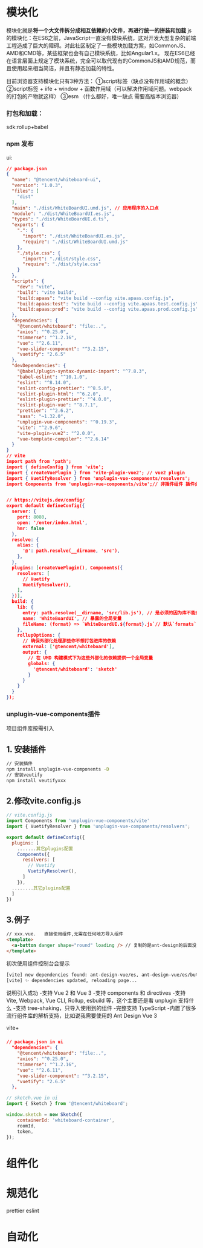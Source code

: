 # 模块化
模块化就是**将一个大文件拆分成相互依赖的小文件，再进行统一的拼装和加载**
js的模块化：在ES6之前，JavaScript一直没有模块系统，这对开发大型复杂的前端工程造成了巨大的障碍。对此社区制定了一些模块加载方案，如CommonJS、AMD和CMD等，某些框架也会有自己模块系统，比如Angular1.x。
现在ES6已经在语言层面上规定了模块系统，完全可以取代现有的CommonJS和AMD规范，而且使用起来相当简洁，并且有静态加载的特性。

目前浏览器支持模块化只有3种方法：
①script标签（缺点没有作用域的概念）
②script标签 + iife + window + 函数作用域（可以解决作用域问题。webpack的打包的产物就这样）
③esm （什么都好，唯一缺点 需要高版本浏览器）

### 打包和加载：
sdk:rollup+babel
### npm 发布


ui:
```json
// package.json
{
  "name": "@tencent/whiteboard-ui",
  "version": "1.0.3",
  "files": [
    "dist"
  ],
  "main": "./dist/WhiteBoardUI.umd.js", // 应用程序的入口点
  "module": "./dist/WhiteBoardUI.es.js",
  "types": "./dist/WhiteBoardUI.d.ts",
  "exports": {
    ".": {
      "import": "./dist/WhiteBoardUI.es.js",
      "require": "./dist/WhiteBoardUI.umd.js"
    },
    "./style.css": {
      "import": "./dist/style.css",
      "require": "./dist/style.css"
    }
  },
  "scripts": {
    "dev": "vite",
    "build": "vite build",
    "build:apaas": "vite build --config vite.apaas.config.js",
    "build:apaas:test": "vite build --config vite.apaas.test.config.js",
    "build:apaas:prod": "vite build --config vite.apaas.prod.config.js"
  },
  "dependencies": {
    "@tencent/whiteboard": "file:..",
    "axios": "^0.25.0",
    "timmerse": "^1.2.16",
    "vue": "^2.6.11",
    "vue-slider-component": "^3.2.15",
    "vuetify": "2.6.5"
  },
  "devDependencies": {
    "@babel/plugin-syntax-dynamic-import": "^7.8.3",
    "babel-eslint": "^10.1.0",
    "eslint": "^8.14.0",
    "eslint-config-prettier": "^8.5.0",
    "eslint-plugin-html": "^6.2.0",
    "eslint-plugin-prettier": "^4.0.0",
    "eslint-plugin-vue": "^8.7.1",
    "prettier": "^2.6.2",
    "sass": "~1.32.0",
    "unplugin-vue-components": "^0.19.3",
    "vite": "^2.9.6",
    "vite-plugin-vue2": "^2.0.0",
    "vue-template-compiler": "^2.6.14"
  }
}
// vite
import path from 'path';
import { defineConfig } from 'vite';
import { createVuePlugin } from 'vite-plugin-vue2'; // vue2 plugin
import { VuetifyResolver } from 'unplugin-vue-components/resolvers'; 
import Components from 'unplugin-vue-components/vite';// 非插件组件 插件会生成一个ui库组件以及指令路径components.d.ts文件


// https://vitejs.dev/config/
export default defineConfig({
  server: {
    port: 8080,
    open: '/enter/index.html',
    hmr: false
  },
  resolve: {
    alias: {
      '@': path.resolve(__dirname, 'src'),
    },
  },
  plugins: [createVuePlugin(), Components({
    resolvers: [
      // Vuetify
      VuetifyResolver(),
    ],
  })],
  build: {
    lib: {
      entry: path.resolve(__dirname, 'src/lib.js'), // 是必须的因为库不能使用 HTML 作为入口
      name: 'WhiteBoardUI', // 暴露的全局变量
      fileName: (format) => `WhiteBoardUI.${format}.js`// 默认`formats` 是 `['es', 'umd']`
    },
    rollupOptions: {
      // 确保外部化处理那些你不想打包进库的依赖
      external: ['@tencent/whiteboard'],
      output: {
        // 在 UMD 构建模式下为这些外部化的依赖提供一个全局变量
        globals: {
          '@tencent/whiteboard': 'sketch'
        }
      }
    }
  }
});

```
### unplugin-vue-components插件
项目组件库按需引入
## 1. 安装插件
```bash
// 安装插件
npm install unplugin-vue-components -D
// 安装veutify
npm install veutifyxxx
```
## 2.修改vite.config.js
```js
// vite.config.js
import Components from 'unplugin-vue-components/vite'
import { VuetifyResolver } from 'unplugin-vue-components/resolvers';

export default defineConfig({
  plugins: [
    .......其它plugins配置
    Components({
      resolvers: [
        // Vuetify
		VuetifyResolver(),
      ]
    }),
  ........其它plugins配置
  ]
})
```
## 3.例子
```html
// xxx.vue.   直接使用组件,无需在任何地方导入组件
<template>
  <a-button danger shape="round" loading /> // 复制的是ant-design的后面没改，凑活看
</template>
```
初次使用组件控制台会提示
```bash
[vite] new dependencies found: ant-design-vue/es, ant-design-vue/es/button/style/css, updating...
[vite] ✨ dependencies updated, reloading page...
```
说明引入成功
-支持 Vue 2 和 Vue 3
-支持 components 和 directives
-支持 Vite, Webpack, Vue CLI, Rollup, esbuild 等，这个主要还是看 unplugin 支持什么
-支持 tree-shaking，只导入使用到的组件
-完整支持 TypeScript
-内置了很多流行组件库的解析支持，比如说我需要使用的 Ant Design Vue 3

vite+

###
```json
// package.json in ui
  "dependencies": {
    "@tencent/whiteboard": "file:..",
    "axios": "^0.25.0",
    "timmerse": "^1.2.16",
    "vue": "^2.6.11",
    "vue-slider-component": "^3.2.15",
    "vuetify": "2.6.5"
  },
```
``` js
// sketch.vue in ui
import { Sketch } from '@tencent/whiteboard';

window.sketch = new Sketch({
	containerId: 'whiteboard-container',
	roomId,
	token,
});
```
# 组件化

# 规范化
prettier eslint
# 自动化
